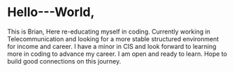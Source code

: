 # Hello---World,

This is Brian, Here re-educating myself in coding. Currently working in Telecommunication and looking for a more stable structured environment for income and career. I have a minor in CIS and look forward to learning more in coding to advance my career.  I am open and ready to learn.  Hope to build good connections on this journey.
